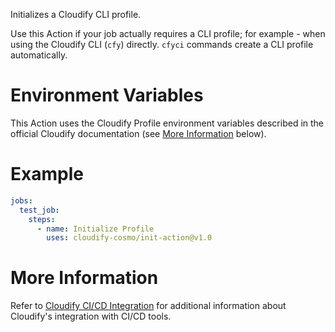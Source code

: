 Initializes a Cloudify CLI profile.

Use this Action if your job actually requires a CLI profile; for example - when using the Cloudify CLI
(`cfy`) directly. `cfyci` commands create a CLI profile automatically.

# Environment Variables

This Action uses the Cloudify Profile environment variables described in the official
Cloudify documentation (see [More Information](#more-information) below).

# Example

```yaml
jobs:
  test_job:
    steps:
      - name: Initialize Profile
        uses: cloudify-cosmo/init-action@v1.0
```

# More Information

Refer to [Cloudify CI/CD Integration](https://docs.cloudify.co/latest/working_with/integration/) for additional information about
Cloudify's integration with CI/CD tools.

